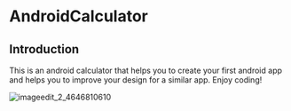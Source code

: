 # AndroidCalculator
## Introduction
This is an android calculator that helps you to create your first android app and helps you to improve your design for a similar app.
Enjoy coding!

![imageedit_2_4646810610](https://user-images.githubusercontent.com/39390691/182677371-551a6f74-8262-43d1-828b-b20c4a95c034.png)
